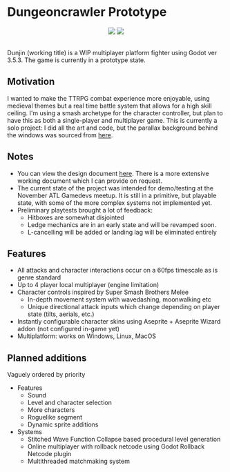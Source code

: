# Dungeoncrawler Prototype
<p align="center">
  <img src="https://i.imgur.com/E3Wtcq8.png" />
  <img src="https://i.imgur.com/5jpZQ5j.gif" />
</p>
<br>Dunjin (working title) is a WIP multiplayer platform fighter using Godot ver 3.5.3. The game is currently in a prototype state.

## Motivation
I wanted to make the TTRPG combat experience more enjoyable, using medieval themes but a real time battle system that allows for a high skill ceiling. I'm using a smash archetype for the character controller, but plan to have this as both a single-player and multiplayer game. This is currently a solo project: I did all the art and code, but the parallax background behind the windows was sourced from [here](https://brullov.itch.io/oak-woods).

## Notes
- You can view the design document [here](https://drive.google.com/file/d/1NdBgawc8S8PDr08acMxUb1v7S21OZg6O/view?usp=drive_link). There is a more extensive working document which I can provide on request.
- The current state of the project was intended for demo/testing at the November ATL Gamedevs meetup. It is still in a primitive, but playable state, with some of the more complex systems not implemented yet.
- Preliminary playtests brought a lot of feedback:
    - Hitboxes are somewhat disjointed
    - Ledge mechanics are in an early state and will be revamped soon.
    - L-cancelling will be added or landing lag will be eliminated entirely

## Features
- All attacks and character interactions occur on a 60fps timescale as is genre standard
- Up to 4 player local multiplayer (engine limitation)
- Character controls inspired by Super Smash Brothers Melee
    - In-depth movement system with wavedashing, moonwalking etc
    - Unique directional attack inputs which change depending on player state (tilts, aerials, etc.)
- Instantly configurable character skins using Aseprite + Aseprite Wizard addon (not configured in-game yet)
- Multiplatform: works on Windows, Linux, MacOS

## Planned additions
Vaguely ordered by priority
- Features
    - Sound
    - Level and character selection
    - More characters
    - Roguelike segment
    - Dynamic sprite additions
- Systems
    - Stitched Wave Function Collapse based procedural level generation
    - Online multiplayer with rollback netcode using Godot Rollback Netcode plugin
    - Multithreaded matchmaking system